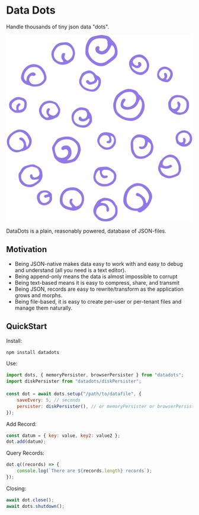 # Data Dots

Handle thousands of tiny json data "dots".

![icon](./icon.svg)

DataDots is a plain, reasonably powered, database of JSON-files.

## Motivation

-   Being JSON-native makes data easy to work with and easy to debug and understand (all you need is a text editor).
-   Being append-only means the data is almost impossible to corrupt
-   Being text-based means it is easy to compress, share, and transmit
-   Being JSON, records are easy to rewrite/transform as the application grows and morphs.
-   Being file-based, it is easy to create per-user or per-tenant files and manage them naturally.

## QuickStart

Install:

```sh
npm install datadots
```

Use:

```javascript
import dots, { memoryPersister, browserPersister } from "datadots";
import diskPersister from "datadots/diskPersister";

const dot = await dots.setup("/path/to/datafile", {
    saveEvery: 5, // seconds
    persister: diskPersister(), // or memoryPersister or browserPersister or your own
});

```

Add Record:

```javascript
const datum = { key: value, key2: value2 };
dot.add(datum);
```

Query Records:

```javascript
dot.q((records) => {
    console.log(`There are ${records.length} records`);
});
```

Closing:

```javascript
await dot.close();
await dots.shutdown();
```
